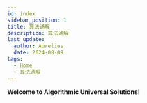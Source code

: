 ```yaml
---
id: index
sidebar_position: 1
title: 算法通解
description: 算法通解
last_update:
  author: Aurelius
  date: 2024-08-09
tags:
  - Home
  - 算法通解
---
```


**Welcome to Algorithmic Universal Solutions!**

